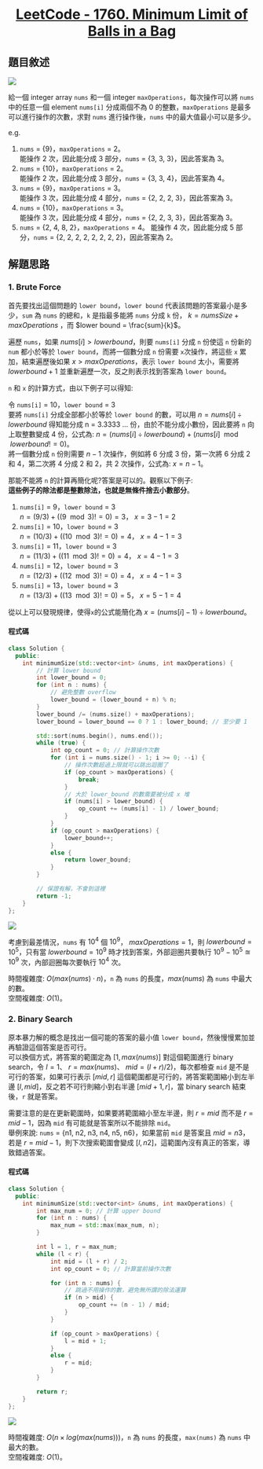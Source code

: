 # <center> [LeetCode - 1760. Minimum Limit of Balls in a Bag](https://leetcode.com/problems/minimum-limit-of-balls-in-a-bag/description/) </center>

## 題目敘述

[![](https://raw.githubusercontent.com/reese60525/ForPicGo/main/Pictures/20241210161159467.png)](https://raw.githubusercontent.com/reese60525/ForPicGo/main/Pictures/20241210161159467.png)

給一個 integer array `nums` 和一個 integer `maxOperations`，每次操作可以將 `nums` 中的任意一個 element `nums[i]` 分成兩個不為 0 的整數，`maxOperations` 是最多可以進行操作的次數，求對 `nums` 進行操作後，`nums` 中的最大值最小可以是多少。

e.g.

1. `nums` = {9}，`maxOperations` = 2。  
能操作 2 次，因此能分成 3 部分，`nums` = {3, 3, 3}，因此答案為 3。
1. `nums` = {10}，`maxOperations` = 2。  
能操作 2 次，因此能分成 3 部分，`nums` = {3, 3, 4}，因此答案為 4。
1. `nums` = {9}，`maxOperations` = 3。  
能操作 3 次，因此能分成 4 部分，`nums` = {2, 2, 2, 3}，因此答案為 3。
1. `nums` = {10}，`maxOperations` = 3。  
能操作 3 次，因此能分成 4 部分，`nums` = {2, 2, 3, 3}，因此答案為 3。
1. `nums` = {2, 4, 8, 2}，`maxOperations` = 4。
能操作 4 次，因此能分成 5 部分，`nums` = {2, 2, 2, 2, 2, 2, 2, 2}，因此答案為 2。

## 解題思路

### 1. Brute Force

首先要找出這個問題的 `lower bound`，`lower bound` 代表該問題的答案最小是多少，`sum` 為 `nums` 的總和，`k` 是指最多能將 `nums` 分成 `k` 份， $k = numsSize + maxOperations$ ，而 $lower bound = \frac{sum}{k}$。

遍歷 `nums`，如果 $nums[i] > lower bound$，則要 `nums[i]` 分成 `n` 份使這 `n` 份新的 `num` 都小於等於 `lower bound`，而將一個數分成 `n` 份需要 `x`次操作，將這些 `x` 累加，結束遍歷後如果 $x > maxOperations$，表示 `lower bound` 太小，需要將 $lower bound + 1$ 並重新遍歷一次，反之則表示找到答案為 `lower bound`。

`n` 和 `x` 的計算方式，由以下例子可以得知:

令 `nums[i]` = 10，`lower bound` = 3  
要將 `nums[i]` 分成全部都小於等於 `lower bound` 的數，可以用 $n = nums[i] \div lower bound$ 得知能分成 n = 3.3333 ... 份，由於不能分成小數份，因此要將 `n` 向上取整數變成 4 份，公式為: $n = (nums[i] \div lower bound) + (nums[i] \mod lower bound != 0)$。  
將一個數分成 `n` 份則需要 $n - 1$ 次操作，例如將 6 分成 3 份，第一次將 6 分成 2 和 4，第二次將 4 分成 2 和 2，共 2 次操作，公式為: $x = n - 1$。  

那能不能將 `n` 的計算再簡化呢?答案是可以的。觀察以下例子:  
**這些例子的除法都是整數除法，也就是無條件捨去小數部分**。

1. `nums[i]` = 9，`lower bound` = 3  
$n = (9 / 3) + ((9 \mod 3) != 0) = 3$， $x = 3 - 1 = 2$
2. `nums[i]` = 10，`lower bound` = 3  
$n = (10 / 3) + ((10 \mod 3) != 0) = 4$， $x = 4 - 1 = 3$
3. `nums[i]` = 11，`lower bound` = 3  
$n = (11 / 3) + ((11 \mod 3) != 0) = 4$， $x = 4 - 1 = 3$
4. `nums[i]` = 12，`lower bound` = 3  
$n = (12 / 3) + ((12 \mod 3) != 0) = 4$， $x = 4 - 1 = 3$
5. `nums[i]` = 13，`lower bound` = 3  
$n = (13 / 3) + ((13 \mod 3) != 0) = 5$， $x = 5 - 1 = 4$

從以上可以發現規律，使得`x`的公式能簡化為 $x = (nums[i] - 1) \div lower bound$。

#### 程式碼

```c++
class Solution {
  public:
    int minimumSize(std::vector<int> &nums, int maxOperations) {
        // 計算 lower bound
        int lower_bound = 0;
        for (int n : nums) {
            // 避免整數 overflow
            lower_bound = (lower_bound + n) % n;
        }
        lower_bound /= (nums.size() + maxOperations);
        lower_bound = lower_bound == 0 ? 1 : lower_bound; // 至少要 1

        std::sort(nums.begin(), nums.end());
        while (true) {
            int op_count = 0; // 計算操作次數
            for (int i = nums.size() - 1; i >= 0; --i) {
                // 操作次數超過上限就可以跳出迴圈了
                if (op_count > maxOperations) {
                    break;
                }
                // 大於 lower_bound 的數需要被分成 x 堆
                if (nums[i] > lower_bound) {
                    op_count += (nums[i] - 1) / lower_bound;
                }
            }
            if (op_count > maxOperations) {
                lower_bound++;
            }
            else {
                return lower_bound;
            }
        }

        // 保證有解，不會到這裡
        return -1;
    }
};
```

[![](https://raw.githubusercontent.com/reese60525/ForPicGo/main/Pictures/20241207121820774.png)](https://raw.githubusercontent.com/reese60525/ForPicGo/main/Pictures/20241207121820774.png)

考慮到最差情況，`nums` 有 $10^4$ 個 $10^9$， $maxOperations = 1$，則 $lower bound = 10^5$，只有當 $lower bound = 10^9$ 時才找到答案，外部迴圈共要執行 $10^9 - 10^5 \approxeq 10^9$ 次，內部迴圈每次要執行 $10^4$ 次。  

時間複雜度: $O(max(nums) \cdot n)$，`n` 為 `nums` 的長度，$max(nums)$ 為 `nums` 中最大的數。  
空間複雜度: $O(1)$。

### 2. Binary Search

原本暴力解的概念是找出一個可能的答案的最小值 `lower bound`，然後慢慢累加並再驗證這個答案是否可行。  
可以換個方式，將答案的範圍定為 $[1, max(nums)]$ 對這個範圍進行 binary search，令 $l = 1$、 $r = max(nums)$、 $mid = (l + r) / 2)$，每次都檢查 `mid` 是不是可行的答案，如果可行表示 $[mid, r]$ 這個範圍都是可行的，將答案範圍縮小到左半邊 $[l,mid]$，反之若不可行則縮小到右半邊 $[mid + 1, r]$，當 binary search 結束後，`r` 就是答案。  

需要注意的是在更新範圍時，如果要將範圍縮小至左半邊，則 $r = mid$ 而不是 $r = mid - 1$，因為 `mid` 有可能就是答案所以不能排除 `mid`。  
舉例來說:
`nums` = {n1,  n2, n3, n4, n5, n6}，如果當前 `mid` 是答案且 $mid = n3$，若是 $r = mid - 1$，則下次搜索範圍會變成 $[l, n2]$，這範圍內沒有真正的答案，導致錯過答案。

#### 程式碼

```c++
class Solution {
  public:
    int minimumSize(std::vector<int> &nums, int maxOperations) {
        int max_num = 0; // 計算 upper bound
        for (int n : nums) {
            max_num = std::max(max_num, n);
        }

        int l = 1, r = max_num;
        while (l < r) {
            int mid = (l + r) / 2;
            int op_count = 0; // 計算當前操作次數

            for (int n : nums) {
                // 跳過不用操作的數，避免無所謂的除法運算
                if (n > mid) {
                    op_count += (n - 1) / mid;
                }
            }

            if (op_count > maxOperations) {
                l = mid + 1;
            }
            else {
                r = mid;
            }
        }

        return r;
    }
};
```

[![](https://raw.githubusercontent.com/reese60525/ForPicGo/main/Pictures/20241207110037985.png)](https://raw.githubusercontent.com/reese60525/ForPicGo/main/Pictures/20241207110037985.png)

時間複雜度: $O(n \times log(max(nums)))$，`n` 為 `nums` 的長度，`max(nums)` 為 `nums` 中最大的數。  
空間複雜度: $O(1)$。
